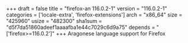 +++
draft = false
title = "firefox-an 116.0.2-1"
version = "116.0.2-1"
categories = ['locale-extra', 'firefox-extensions']
arch = "x86_64"
size = "425960"
usize = "482300"
sha1sum = "d5f7da51860adeef1aaaafba1e44c7029c6d9a75"
depends = "['firefox>=116.0.2']"
+++
Aragonese language support for Firefox